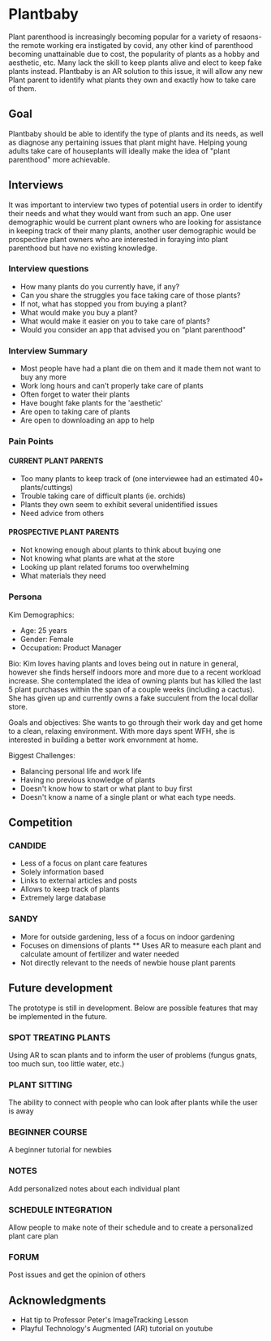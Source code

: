 # Plantbaby

Plant parenthood is increasingly becoming popular for a variety of resaons- the remote working era instigated by covid, any other kind of parenthood becoming unattainable due to cost, the popularity of plants as a hobby and aesthetic, etc. Many lack the skill to keep plants alive and elect to keep fake plants instead. Plantbaby is an AR solution to this issue, it will allow any new Plant parent to identify what plants they own and exactly how to take care of them. 

## Goal

Plantbaby should be able to identify the type of plants and its needs, as well as diagnose any pertaining issues that plant might have. Helping young adults take care of houseplants will ideally make the idea of "plant parenthood" more achievable. 

## Interviews

It was important to interview two types of potential users in order to identify their needs and what they would want from such an app. One user demographic would be current plant owners who are looking for assistance in keeping track of their many plants, another user demographic would be prospective plant owners who are interested in foraying into plant parenthood but have no existing knowledge. 

### Interview questions

* How many plants do you currently have, if any?
* Can you share the struggles you face taking care of those plants?
* If not, what has stopped you from buying a plant?
* What would make you buy a plant?
* What would make it easier on you to take care of plants?
* Would you consider an app that advised you on “plant parenthood”

### Interview Summary
* Most people have had a plant die on them and it made them not want to buy any more
* Work long hours and can't properly take care of plants
* Often forget to water their plants
* Have bought fake plants for the 'aesthetic'
* Are open to taking care of plants
* Are open to downloading an app to help

### Pain Points

#### CURRENT PLANT PARENTS
* Too many plants to keep track of (one interviewee had an estimated 40+ plants/cuttings)
* Trouble taking care of difficult plants (ie. orchids)
* Plants they own seem to exhibit several unidentified issues 
* Need advice from others

#### PROSPECTIVE PLANT PARENTS
* Not knowing enough about plants to think about buying one
* Not knowing what plants are what at the store
* Looking up plant related forums  too overwhelming
* What materials they need

### Persona

Kim
Demographics:

* Age: 25 years
* Gender: Female
* Occupation: Product Manager

Bio: Kim loves having plants and loves being out in nature in general, however she finds herself indoors more and more due to a recent workload increase. She contemplated the idea of owning plants but has killed the last 5 plant purchases within the span of a couple weeks (including a cactus). She has given up and currently owns a fake succulent from the local dollar store. 

Goals and objectives: She wants to go through their work day and get home to a clean, relaxing environment. With more days spent WFH, she is interested in building a better work envornment at home. 

Biggest Challenges:
* Balancing personal life and work life
* Having no previous knowledge of plants
* Doesn't know how to start or what plant to buy first
* Doesn't know a name of a single plant or what each type needs. 

## Competition

### CANDIDE
* Less of a focus on plant care features
* Solely information based
* Links to external articles and posts
* Allows to keep track of plants
* Extremely large database

### SANDY
* More for outside gardening, less of a focus on indoor gardening
* Focuses on dimensions of plants
** Uses AR to measure each plant and calculate amount of fertilizer and water needed
* Not directly relevant to the needs of newbie house plant parents 

## Future development
The prototype is still in development. Below are possible features that may be implemented in the future. 
### SPOT TREATING PLANTS
Using AR to scan plants and to inform the user of problems (fungus gnats, too much sun, too little water, etc.)
### PLANT SITTING
The ability to connect with people who can look after plants while the user is away
### BEGINNER COURSE
A beginner tutorial for newbies 
### NOTES
Add personalized notes about each individual plant
### SCHEDULE INTEGRATION
Allow people to make note of their schedule and to create a personalized plant care plan
### FORUM
Post issues and get the opinion of others 

## Acknowledgments

* Hat tip to Professor Peter's ImageTracking Lesson
* Playful Technology's Augmented (AR) tutorial on youtube

